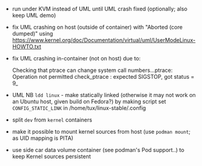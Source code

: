 
* run under KVM instead of UML until UML crash fixed (optionally; also keep UML demo)

* fix UML crashing on host (outside of container) with "Aborted (core dumped)" using
  https://www.kernel.org/doc/Documentation/virtual/uml/UserModeLinux-HOWTO.txt

* fix UML crashing in-container (not on host) due to:

    Checking that ptrace can change system call numbers...ptrace: Operation not permitted
    check_ptrace : expected SIGSTOP, got status = 9_

* UML NB `ldd linux` - make statically linked (otherwise it may not work on an Ubuntu host, given build on Fedora?)
  by making script set `CONFIG_STATIC_LINK` in /home/tux/linux-stable/.config

* split `dev` from `kernel` containers
* make it possible to mount kernel sources from host (use `podman mount`; as UID mapping is PITA)
* use side car data volume container (see podman's Pod support..) to keep Kernel sources persistent
